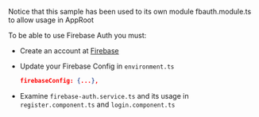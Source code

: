 Notice that this sample has been used to its own module fbauth.module.ts to allow usage in AppRoot

To be able to use Firebase Auth you must:

- Create an account at [Firebase](https://firebase.google.com/)
- Update your Firebase Config in `environment.ts`

   ```json
   firebaseConfig: {...},
   ```

- Examine `firebase-auth.service.ts` and its usage in `register.component.ts` and `login.component.ts`
